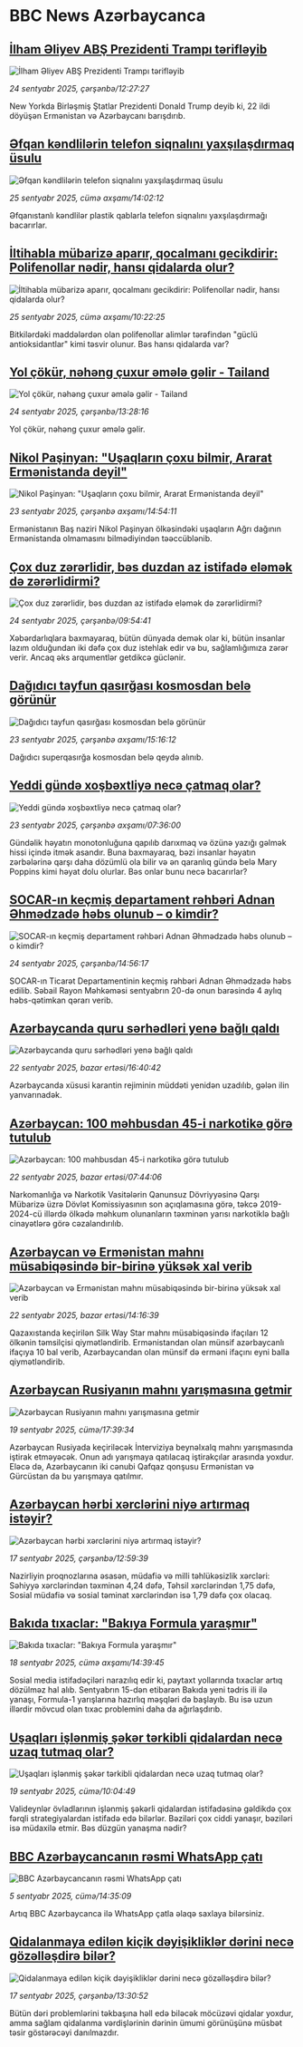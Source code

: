 # BBC News Azərbaycanca## [İlham Əliyev ABŞ Prezidenti Trampı tərifləyib](https://www.bbc.com/azeri/articles/ce9r1vd4vm1o?at_medium=RSS&at_campaign=rss?at_campaign=githubrss)![İlham Əliyev ABŞ Prezidenti Trampı tərifləyib](https://ichef.bbci.co.uk/ace/standard/240/cpsprodpb/92b3/live/83ee96d0-9945-11f0-af62-91486a511a31.jpg)_24 sentyabr 2025, çərşənbə/12:27:27_New Yorkda Birləşmiş Ştatlar Prezidenti Donald Trump deyib ki, 22 ildi döyüşən Ermənistan və Azərbaycanı barışdırıb.## [Əfqan kəndlilərin telefon siqnalını yaxşılaşdırmaq üsulu](https://www.bbc.com/azeri/articles/cly90yj9zelo?at_medium=RSS&at_campaign=rss?at_campaign=githubrss)![Əfqan kəndlilərin telefon siqnalını yaxşılaşdırmaq üsulu](https://ichef.bbci.co.uk/ace/ws/240/cpsprodpb/6879/live/77692470-9a17-11f0-92bd-0166dfabcb1b.jpg)_25 sentyabr 2025, cümə axşamı/14:02:12_Əfqanıstanlı kəndlilər plastik qablarla telefon siqnalını yaxşılaşdırmağı bacarırlar.## [İltihabla mübarizə aparır, qocalmanı gecikdirir: Polifenollar nədir, hansı qidalarda olur?](https://www.bbc.com/azeri/articles/c5yk0kdk757o?at_medium=RSS&at_campaign=rss?at_campaign=githubrss)![İltihabla mübarizə aparır, qocalmanı gecikdirir: Polifenollar nədir, hansı qidalarda olur?](https://ichef.bbci.co.uk/ace/ws/240/cpsprodpb/2131/live/8383b9a0-6227-11f0-83d2-4f671b8c1523.jpg)_25 sentyabr 2025, cümə axşamı/10:22:25_Bitkilərdəki maddələrdən olan polifenollar alimlər tərəfindən "güclü antioksidantlar" kimi təsvir olunur. Bəs hansı qidalarda var?## [Yol çökür, nəhəng çuxur əmələ gəlir - Tailand](https://www.bbc.com/azeri/articles/c36kzxjj3epo?at_medium=RSS&at_campaign=rss?at_campaign=githubrss)![Yol çökür, nəhəng çuxur əmələ gəlir - Tailand](https://ichef.bbci.co.uk/ace/ws/240/cpsprodpb/6f82/live/b47193d0-9949-11f0-928c-71dbb8619e94.png)_24 sentyabr 2025, çərşənbə/13:28:16_Yol çökür, nəhəng çuxur əmələ gəlir.## [Nikol Paşinyan: "Uşaqların çoxu bilmir, Ararat Ermənistanda deyil"](https://www.bbc.com/azeri/articles/cr5qe9qg32go?at_medium=RSS&at_campaign=rss?at_campaign=githubrss)![Nikol Paşinyan: "Uşaqların çoxu bilmir, Ararat Ermənistanda deyil"](https://ichef.bbci.co.uk/ace/ws/240/cpsprodpb/326b/live/bba520d0-988c-11f0-af62-91486a511a31.png)_23 sentyabr 2025, çərşənbə axşamı/14:54:11_Ermənistanın Baş naziri Nikol Paşinyan ölkəsindəki uşaqların Ağrı dağının Ermənistanda olmamasını bilmədiyindən təəccüblənib.## [Çox duz zərərlidir, bəs duzdan az istifadə eləmək də zərərlidirmi?](https://www.bbc.com/azeri/articles/c77drrzj2zno?at_medium=RSS&at_campaign=rss?at_campaign=githubrss)![Çox duz zərərlidir, bəs duzdan az istifadə eləmək də zərərlidirmi?](https://ichef.bbci.co.uk/ace/ws/240/cpsprodpb/ca02/live/4f7119d0-9924-11f0-9a4d-cda90a899290.jpg)_24 sentyabr 2025, çərşənbə/09:54:41_Xəbərdarlıqlara baxmayaraq, bütün dünyada demək olar ki, bütün insanlar lazım olduğundan iki dəfə çox duz istehlak edir və bu, sağlamlığımıza zərər verir. Ancaq əks arqumentlər getdikcə güclənir.## [Dağıdıcı tayfun qasırğası kosmosdan belə görünür](https://www.bbc.com/azeri/articles/cvg0d8gq270o?at_medium=RSS&at_campaign=rss?at_campaign=githubrss)![Dağıdıcı tayfun qasırğası kosmosdan belə görünür](https://ichef.bbci.co.uk/ace/ws/240/cpsprodpb/fb65/live/454f3710-988f-11f0-928c-71dbb8619e94.jpg)_23 sentyabr 2025, çərşənbə axşamı/15:16:12_Dağıdıcı superqasırğa kosmosdan belə qeydə alınıb.## [Yeddi gündə xoşbəxtliyə necə çatmaq olar? ](https://www.bbc.com/azeri/articles/c4g58kppn1po?at_medium=RSS&at_campaign=rss?at_campaign=githubrss)![Yeddi gündə xoşbəxtliyə necə çatmaq olar? ](https://ichef.bbci.co.uk/ace/ws/240/cpsprodpb/dc82/live/5dee9dc0-6ef4-11f0-8415-3f856a662103.jpg)_23 sentyabr 2025, çərşənbə axşamı/07:36:00_Gündəlik həyatın monotonluğuna qapılıb darıxmaq və özünə yazığı gəlmək hissi içində itmək asandır.
Buna baxmayaraq, bəzi insanlar həyatın zərbələrinə qarşı daha dözümlü ola bilir və ən qaranlıq gündə belə Mary Poppins kimi həyat dolu olurlar.
Bəs onlar bunu necə bacarırlar?## [SOCAR-ın keçmiş departament rəhbəri Adnan Əhmədzadə həbs olunub – o kimdir?](https://www.bbc.com/azeri/articles/c15kpvqz122o?at_medium=RSS&at_campaign=rss?at_campaign=githubrss)![SOCAR-ın keçmiş departament rəhbəri Adnan Əhmədzadə həbs olunub – o kimdir?](https://ichef.bbci.co.uk/ace/ws/240/cpsprodpb/e00b/live/074d1770-99f7-11f0-92db-77261a15b9d2.jpg)_24 sentyabr 2025, çərşənbə/14:56:17_SOCAR-ın Ticarət Departamentinin keçmiş rəhbəri Adnan Əhmədzadə həbs edilib. Səbail Rayon Məhkəməsi sentyabrın 20-də onun barəsində 4 aylıq həbs-qətimkan qərarı verib.## [Azərbaycanda quru sərhədləri yenə bağlı qaldı](https://www.bbc.com/azeri/articles/c9v71erm1m4o?at_medium=RSS&at_campaign=rss?at_campaign=githubrss)![Azərbaycanda quru sərhədləri yenə bağlı qaldı](https://ichef.bbci.co.uk/ace/ws/240/cpsprodpb/0c13/live/848d1450-97d2-11f0-9dd8-57dfaa725755.png)_22 sentyabr 2025, bazar ertəsi/16:40:42_Azərbaycanda xüsusi karantin rejiminin müddəti yenidən uzadılıb, gələn ilin yanvarınadək.## [Azərbaycan: 100 məhbusdan 45-i narkotikə görə tutulub](https://www.bbc.com/azeri/articles/ce84gdyexx4o?at_medium=RSS&at_campaign=rss?at_campaign=githubrss)![Azərbaycan: 100 məhbusdan 45-i narkotikə görə tutulub](https://ichef.bbci.co.uk/ace/ws/240/cpsprodpb/eb21/live/894f1030-9785-11f0-a4bc-e5c9e246a537.jpg)_22 sentyabr 2025, bazar ertəsi/07:44:06_Narkomanlığa və Narkotik Vasitələrin Qanunsuz Dövriyyəsinə Qarşı Mübarizə üzrə Dövlət Komissiyasının son açıqlamasına görə, təkcə 2019-2024-cü illərdə ölkədə məhkum olunanların təxminən yarısı narkotiklə bağlı cinayətlərə görə cəzalandırılıb.## [Azərbaycan və Ermənistan mahnı müsabiqəsində bir-birinə yüksək xal verib](https://www.bbc.com/azeri/articles/c4gj790644qo?at_medium=RSS&at_campaign=rss?at_campaign=githubrss)![Azərbaycan və Ermənistan mahnı müsabiqəsində bir-birinə yüksək xal verib](https://ichef.bbci.co.uk/ace/ws/240/cpsprodpb/3045/live/2c67d220-97bd-11f0-a84a-b1e2efa36bf3.jpg)_22 sentyabr 2025, bazar ertəsi/14:16:39_Qazaxıstanda keçirilən Silk Way Star mahnı müsabiqəsində ifaçıları 12 ölkənin təmsilçisi qiymətləndirib. Ermənistandan olan münsif azərbaycanlı ifaçıya 10 bal verib, Azərbaycandan olan münsif də erməni ifaçını eyni balla qiymətləndirib.## [Azərbaycan Rusiyanın mahnı yarışmasına getmir](https://www.bbc.com/azeri/articles/c203181p2n8o?at_medium=RSS&at_campaign=rss?at_campaign=githubrss)![Azərbaycan Rusiyanın mahnı yarışmasına getmir](https://ichef.bbci.co.uk/ace/ws/240/cpsprodpb/ef9b/live/713218f0-957b-11f0-b391-6936825093bd.png)_19 sentyabr 2025, cümə/17:39:34_Azərbaycan Rusiyada keçiriləcək İnterviziya beynəlxalq mahnı yarışmasında iştirak etməyəcək. Onun adı yarışmaya qatılacaq iştirakçılar arasında yoxdur. Eləcə də, Azərbaycanın iki cənubi Qafqaz qonşusu Ermənistan və Gürcüstan da bu yarışmaya qatılmır.## [Azərbaycan hərbi xərclərini niyə artırmaq istəyir?](https://www.bbc.com/azeri/articles/cg5ezq8qqn9o?at_medium=RSS&at_campaign=rss?at_campaign=githubrss)![Azərbaycan hərbi xərclərini niyə artırmaq istəyir?](https://ichef.bbci.co.uk/ace/ws/240/cpsprodpb/11b8/live/2e7d1db0-93c4-11f0-98dc-53d10dedbfc6.jpg)_17 sentyabr 2025, çərşənbə/12:59:39_Nazirliyin proqnozlarına əsasən, müdafiə və milli təhlükəsizlik xərcləri:
Səhiyyə xərclərindən təxminən 4,24 dəfə, Təhsil xərclərindən 1,75 dəfə, Sosial müdafiə və sosial təminat xərclərindən isə 1,79 dəfə çox olacaq.## [Bakıda tıxaclar: "Bakıya Formula yaraşmır"](https://www.bbc.com/azeri/articles/c77dv0pv8kzo?at_medium=RSS&at_campaign=rss?at_campaign=githubrss)![Bakıda tıxaclar: "Bakıya Formula yaraşmır"](https://ichef.bbci.co.uk/ace/ws/240/cpsprodpb/850f/live/39999c30-949d-11f0-ba1c-7d82afe5b321.jpg)_18 sentyabr 2025, cümə axşamı/14:39:45_Sosial media istifadəçiləri narazılıq edir ki, paytaxt yollarında tıxaclar artıq dözülməz hal alıb. Sentyabrın 15-dən etibarən Bakıda yeni tədris ili ilə yanaşı, Formula-1 yarışlarına hazırlıq məşqləri də başlayıb. Bu isə uzun illərdir mövcud olan tıxac problemini daha da ağırlaşdırıb.## [Uşaqları işlənmiş şəkər tərkibli qidalardan necə uzaq tutmaq olar? ](https://www.bbc.com/azeri/articles/c4g2d730kl5o?at_medium=RSS&at_campaign=rss?at_campaign=githubrss)![Uşaqları işlənmiş şəkər tərkibli qidalardan necə uzaq tutmaq olar? ](https://ichef.bbci.co.uk/ace/ws/240/cpsprodpb/1837/live/82758180-8bf6-11f0-903d-fde5bdd29748.jpg)_19 sentyabr 2025, cümə/10:04:49_Valideynlər övladlarının işlənmiş şəkərli qidalardan istifadəsinə gəldikdə çox fərqli strategiyalardan istifadə edə bilərlər. Bəziləri çox ciddi yanaşır, bəziləri isə müdaxilə etmir. Bəs düzgün yanaşma nədir?## [BBC Azərbaycancanın rəsmi WhatsApp çatı ](https://www.bbc.com/azeri/articles/cx2p0v124v7o?at_medium=RSS&at_campaign=rss?at_campaign=githubrss)![BBC Azərbaycancanın rəsmi WhatsApp çatı ](https://ichef.bbci.co.uk/ace/ws/240/cpsprodpb/4ee6/live/fcf13660-8a62-11f0-b391-6936825093bd.jpg)_5 sentyabr 2025, cümə/14:35:09_Artıq BBC Azərbaycanca ilə WhatsApp çatla əlaqə saxlaya bilərsiniz.## [Qidalanmaya edilən kiçik dəyişikliklər dərini necə gözəlləşdirə bilər?](https://www.bbc.com/azeri/articles/ckg65x1lk32o?at_medium=RSS&at_campaign=rss?at_campaign=githubrss)![Qidalanmaya edilən kiçik dəyişikliklər dərini necə gözəlləşdirə bilər?](https://ichef.bbci.co.uk/ace/ws/240/cpsprodpb/36f9/live/4a45fb80-8a81-11f0-b4ed-15140726731b.jpg)_17 sentyabr 2025, çərşənbə/13:30:52_Bütün dəri problemlərini təkbaşına həll edə biləcək möcüzəvi qidalar yoxdur, amma sağlam qidalanma vərdişlərinin dərinin ümumi görünüşünə müsbət təsir göstərəcəyi danılmazdır.